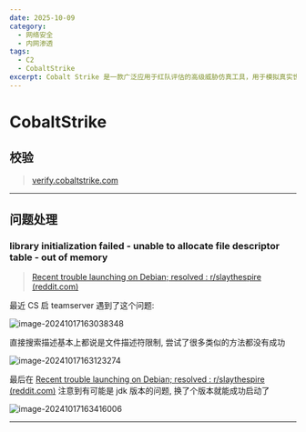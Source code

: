 ```yaml
---
date: 2025-10-09
category:
  - 网络安全
  - 内网渗透
tags:
  - C2
  - CobaltStrike
excerpt: Cobalt Strike 是一款广泛应用于红队评估的高级威胁仿真工具，用于模拟真实世界的网络攻击。它提供了多种后渗透功能，包括命令与控制(C2)通信、横向移动、权限提升和数据渗透等。该工具常被安全专业人员用于评估组织安全防御能力，也因其强大功能而被攻击者滥用。其特点包括可自定义的C2通道、分布式操作能力和全面的团队协作功能。
---
```


# CobaltStrike

## 校验

> [verify.cobaltstrike.com](https://verify.cobaltstrike.com/)

---

## 问题处理

### library initialization failed - unable to allocate file descriptor table - out of memory

> [Recent trouble launching on Debian; resolved : r/slaythespire (reddit.com)](https://www.reddit.com/r/slaythespire/comments/1dgtkif/recent_trouble_launching_on_debian_resolved/?rdt=52135)

最近 CS 启 teamserver 遇到了这个问题:

![image-20241017163038348](http://cdn.ayusummer233.top/DailyNotes/202410171630607.png)

直接搜索描述基本上都说是文件描述符限制, 尝试了很多类似的方法都没有成功

![image-20241017163123274](http://cdn.ayusummer233.top/DailyNotes/202410171631342.png)

最后在 [Recent trouble launching on Debian; resolved : r/slaythespire (reddit.com)](https://www.reddit.com/r/slaythespire/comments/1dgtkif/recent_trouble_launching_on_debian_resolved/?rdt=52135) 注意到有可能是 jdk 版本的问题, 换了个版本就能成功启动了

![image-20241017163416006](http://cdn.ayusummer233.top/DailyNotes/202410171634072.png)

---

















